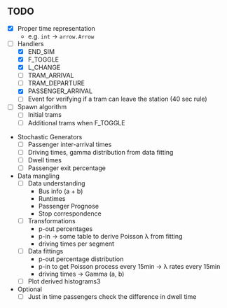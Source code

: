 ## TODO
- [x] Proper time representation
  * e.g. `int` -> `arrow.Arrow`
- [ ] Handlers
  * [x] END_SIM
  * [x] F_TOGGLE
  * [x] L_CHANGE
  * [ ] TRAM_ARRIVAL
  * [ ] TRAM_DEPARTURE
  * [x] PASSENGER_ARRIVAL
  * [ ] Event for verifying if a tram can leave the station (40 sec rule)
- [ ] Spawn algorithm
  * [ ] Initial trams
  * [ ] Additional trams when F_TOGGLE
- Stochastic Generators
  * [ ] Passenger inter-arrival times
  * [ ] Driving times, gamma distribution from data fitting
  * [ ] Dwell times
  * [ ] Passenger exit percentage
- Data mangling
  * [ ] Data understanding
    - Bus info (a + b)
    - Runtimes
    - Passenger Prognose
    - Stop correspondence
  * [ ] Transformations
    - p-out percentages
    - p-in -> some table to derive Poisson λ from fitting
    - driving times per segment
  * [ ] Data fittings
    - p-out percentage distribution
    - p-in to get Poisson process every 15min -> λ rates every 15min
    - driving times -> Gamma (a, b)
  * [ ] Plot derived histograms3
- Optional
  * [ ] Just in time passengers check the difference in dwell time
